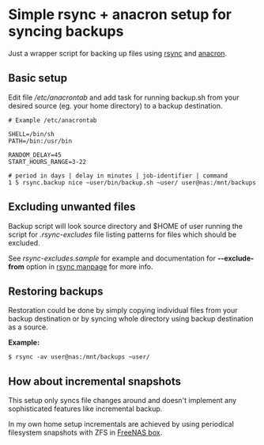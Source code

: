 Simple rsync + anacron setup for syncing backups
================================================

Just a wrapper script for backing up files using
[rsync](https://rsync.samba.org/) and [anacron](http://anacron.org/).

Basic setup
-----------

Edit file */etc/anacrontab* and add task for running backup.sh from your desired
source (eg. your home directory) to a backup destination.

```
# Example /etc/anacrontab

SHELL=/bin/sh
PATH=/bin:/usr/bin

RANDOM_DELAY=45
START_HOURS_RANGE=3-22

# period in days | delay in minutes | job-identifier | command
1 5 rsync.backup nice ~user/bin/backup.sh ~user/ user@nas:/mnt/backups

```

Excluding unwanted files
------------------------

Backup script will look source directory and $HOME of user running the script
for *.rsync-excludes* file listing patterns for files which should be excluded.

See *rsync-excludes.sample* for example and documentation for **--exclude-from**
option in [rsync manpage](https://download.samba.org/pub/rsync/rsync.html) for
more info.

Restoring backups
-----------------

Restoration could be done by simply copying individual files from your backup
destination or by syncing whole directory using backup destination as a source.

**Example:**

```
$ rsync -av user@nas:/mnt/backups ~user/
```

How about incremental snapshots
-------------------------------

This setup only syncs file changes around and doesn't implement any
sophisticated features like incremental backup.

In my own home setup incrementals are achieved by using periodical filesystem
snapshots with ZFS in [FreeNAS box](http://www.freenas.org/).

